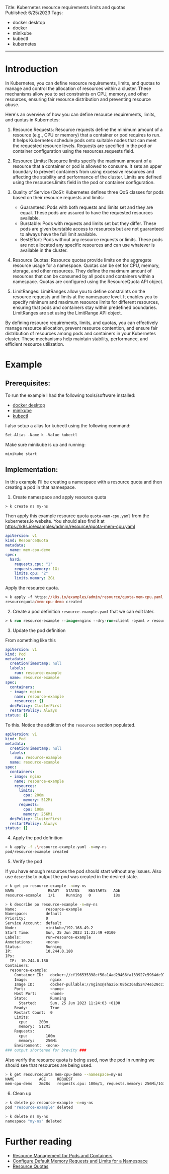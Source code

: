 Title: Kubernetes resource requirements limits and quotas  
Published: 6/25/2023
Tags: 
- docker desktop
- docker
- minikube
- kubectl
- kubernetes

---

# Introduction

In Kubernetes, you can define resource requirements, limits, and quotas to manage and control the allocation of resources within a cluster. These mechanisms allow you to set constraints on CPU, memory, and other resources, ensuring fair resource distribution and preventing resource abuse.

Here's an overview of how you can define resource requirements, limits, and quotas in Kubernetes:

1. Resource Requests: Resource requests define the minimum amount of a resource (e.g., CPU or memory) that a container or pod requires to run. It helps Kubernetes schedule pods onto suitable nodes that can meet the requested resource levels. Requests are specified in the pod or container configuration using the resources.requests field.

2. Resource Limits: Resource limits specify the maximum amount of a resource that a container or pod is allowed to consume. It sets an upper boundary to prevent containers from using excessive resources and affecting the stability and performance of the cluster. Limits are defined using the resources.limits field in the pod or container configuration.

3. Quality of Service (QoS): Kubernetes defines three QoS classes for pods based on their resource requests and limits:

    - Guaranteed: Pods with both requests and limits set and they are equal. These pods are assured to have the requested resources available.
    - Burstable: Pods with requests and limits set but they differ. These pods are given burstable access to resources but are not guaranteed to always have the full limit available.
    - BestEffort: Pods without any resource requests or limits. These pods are not allocated any specific resources and can use whatever is available in the cluster.

4. Resource Quotas: Resource quotas provide limits on the aggregate resource usage for a namespace. Quotas can be set for CPU, memory, storage, and other resources. They define the maximum amount of resources that can be consumed by all pods and containers within a namespace. Quotas are configured using the ResourceQuota API object.

5. LimitRanges: LimitRanges allow you to define constraints on the resource requests and limits at the namespace level. It enables you to specify minimum and maximum resource limits for different resources, ensuring that pods and containers stay within predefined boundaries. LimitRanges are set using the LimitRange API object.

By defining resource requirements, limits, and quotas, you can effectively manage resource allocation, prevent resource contention, and ensure fair distribution of resources among pods and containers in your Kubernetes cluster. These mechanisms help maintain stability, performance, and efficient resource utilization.

# Example

## Prerequisites:

To run the example I had the following tools/software installed:
- [docker desktop](https://www.docker.com/products/docker-desktop/)
- [minikube](https://minikube.sigs.k8s.io/docs/start/)
- [kubectl](https://kubernetes.io/docs/tasks/tools/#kubectl)

I also setup a alias for kubectl using the following command:

```ps
Set-Alias -Name k -Value kubectl
```
Make sure minikube is up and running:

```ps
minikube start
```

## Implementation:

In this example I'll be creating a namespace with a resource quota and then creating a pod in that namespace.

1. Create namespace and apply resource quota

```ps
> k create ns my-ns
```
Then apply this example resource quota `quota-mem-cpu.yaml` from the kubernetes.io website. You should also find it at https://k8s.io/examples/admin/resource/quota-mem-cpu.yaml

```yaml
apiVersion: v1
kind: ResourceQuota
metadata:
  name: mem-cpu-demo
spec:
  hard:
    requests.cpu: "1"
    requests.memory: 1Gi
    limits.cpu: "2"
    limits.memory: 2Gi
```
Apply the resource quota.

```ps
> k apply -f https://k8s.io/examples/admin/resource/quota-mem-cpu.yaml -n=my-ns
resourcequota/mem-cpu-demo created
```

2. Create a pod definition `resource-example.yaml` that we can edit later.

```ps
> k run resource-example --image=nginx --dry-run=client -oyaml > resource-example.yaml
```

3. Update the pod definition

From something like this 

```yaml
apiVersion: v1
kind: Pod
metadata:
  creationTimestamp: null
  labels:
    run: resource-example
  name: resource-example
spec:
  containers:
  - image: nginx
    name: resource-example
    resources: {}
  dnsPolicy: ClusterFirst
  restartPolicy: Always
status: {}
```

To this. Notice the addition of the `resources` section populated.

```yaml
apiVersion: v1
kind: Pod
metadata:
  creationTimestamp: null
  labels:
    run: resource-example
  name: resource-example
spec:
  containers:
  - image: nginx
    name: resource-example
    resources:
      limits:
        cpu: 200m
        memory: 512Mi
      requests:
        cpu: 100m
        memory: 256Mi
  dnsPolicy: ClusterFirst
  restartPolicy: Always
status: {}
```

4. Apply the pod definition

```bash
> k apply -f .\resource-example.yaml -n=my-ns
pod/resource-example created
```

5. Verify the pod

If you have enough resources the pod should start without any issues. Also use `describe` to output the pod was created in the desired state.

```bash
> k get po resource-example -n=my-ns
NAME               READY   STATUS    RESTARTS   AGE
resource-example   1/1     Running   0          18s

> k describe po resource-example -n=my-ns
Name:             resource-example
Namespace:        default
Priority:         0
Service Account:  default
Node:             minikube/192.168.49.2
Start Time:       Sun, 25 Jun 2023 11:23:49 +0100
Labels:           run=resource-example
Annotations:      <none>
Status:           Running
IP:               10.244.0.180
IPs:
  IP:  10.244.0.180
Containers:
  resource-example:
    Container ID:   docker://cf196535398cf50a14ad29466fa133927c5964dc97b23a92e96b78df44e88ce4
    Image:          nginx
    Image ID:       docker-pullable://nginx@sha256:08bc36ad52474e528cc1ea3426b5e3f4bad8a130318e3140d6cfe29c8892c7ef
    Port:           <none>
    Host Port:      <none>
    State:          Running
      Started:      Sun, 25 Jun 2023 11:24:03 +0100
    Ready:          True
    Restart Count:  0
    Limits:
      cpu:     200m
      memory:  512Mi
    Requests:
      cpu:        100m
      memory:     256Mi
    Environment:  <none>
### output shortened for brevity ### 
```

Also verify the resource quota is being used, now the pod in running we should see that resources are being used.

```bash
> k get resourcequota mem-cpu-demo --namespace=my-ns
NAME           AGE     REQUEST                                            LIMIT
mem-cpu-demo   2m28s   requests.cpu: 100m/1, requests.memory: 256Mi/1Gi   limits.cpu: 200m/2, limits.memory: 512Mi/2Gi
```

6. Clean up

```bash
> k delete po resource-example -n=my-ns
pod "resource-example" deleted

> k delete ns my-ns
namespace "my-ns" deleted
```

# Further reading

- [Resource Management for Pods and Containers](https://kubernetes.io/docs/concepts/configuration/manage-resources-containers/)
- [Configure Default Memory Requests and Limits for a Namespace](https://kubernetes.io/docs/tasks/administer-cluster/manage-resources/memory-default-namespace/)
- [Resource Quotas](https://kubernetes.io/docs/concepts/policy/resource-quotas/)